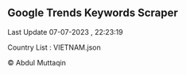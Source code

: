 

## Google Trends Keywords Scraper 
 
Last Update 07-07-2023 , 22:23:19

Country List :
VIETNAM.json



© Abdul Muttaqin 
